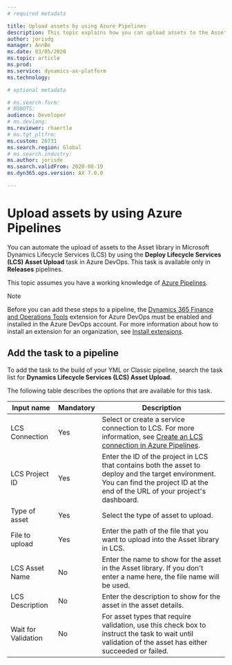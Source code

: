 ```yaml
---
# required metadata

title: Upload assets by using Azure Pipelines
description: This topic explains how you can upload assets to the Asset library in Microsoft Dynamics Lifecycle Services (LCS) by using Azure Pipelines.
author: jorisdg
manager: AnnBe
ms.date: 03/05/2020
ms.topic: article
ms.prod: 
ms.service: dynamics-ax-platform
ms.technology: 

# optional metadata

# ms.search.form: 
# ROBOTS: 
audience: Developer
# ms.devlang: 
ms.reviewer: rhaertle
# ms.tgt_pltfrm: 
ms.custom: 26731
ms.search.region: Global
# ms.search.industry: 
ms.author: jorisde
ms.search.validFrom: 2020-08-19
ms.dyn365.ops.version: AX 7.0.0

---
```


# Upload assets by using Azure Pipelines

You can automate the upload of assets to the Asset library in Microsoft Dynamics Lifecycle Services (LCS) by using the **Deploy Lifecycle Services (LCS) Asset Upload** task in Azure DevOps. This task is available only in **Releases** pipelines.

This topic assumes you have a working knowledge of [Azure Pipelines](https://docs.microsoft.com/azure/devops/pipelines/get-started/pipelines-get-started).

> [!NOTE]
> Before you can add these steps to a pipeline, the [Dynamics 365 Finance and Operations Tools](https://marketplace.visualstudio.com/items?itemName=Dyn365FinOps.dynamics365-finops-tools) extension for Azure DevOps must be enabled and installed in the Azure DevOps account. For more information about how to install an extension for an organization, see [Install extensions](https://docs.microsoft.com/azure/devops/marketplace/install-extension).

## Add the task to a pipeline

To add the task to the build of your YML or Classic pipeline, search the task list for **Dynamics Lifecycle Services (LCS) Asset Upload**.

The following table describes the options that are available for this task.

| Input name | Mandatory | Description |
|---|---|---|
| LCS Connection | Yes | Select or create a service connection to LCS. For more information, see [Create an LCS connection in Azure Pipelines](pipeline-lcs-connection.md). |
| LCS Project ID | Yes | Enter the ID of the project in LCS that contains both the asset to deploy and the target environment. You can find the project ID at the end of the URL of your project's dashboard. |
| Type of asset | Yes | Select the type of asset to upload. |
| File to upload | Yes | Enter the path of the file that you want to upload into the Asset library in LCS. |
| LCS Asset Name | No | Enter the name to show for the asset in the Asset library. If you don't enter a name here, the file name will be used. |
| LCS Description | No | Enter the description to show for the asset in the asset details. |
| Wait for Validation | No | For asset types that require validation, use this check box to instruct the task to wait until validation of the asset has either succeeded or failed. |
